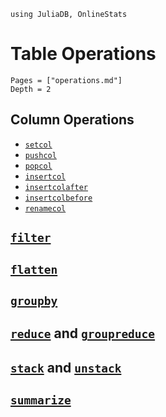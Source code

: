 ```@setup ops
using JuliaDB, OnlineStats
```

# Table Operations

```@contents
Pages = ["operations.md"]
Depth = 2
```

## Column Operations

- [`setcol`](@ref)
- [`pushcol`](@ref)
- [`popcol`](@ref)
- [`insertcol`](@ref)
- [`insertcolafter`](@ref)
- [`insertcolbefore`](@ref)
- [`renamecol`](@ref)

## [`filter`](@ref)

## [`flatten`](@ref)

## [`groupby`](@ref)

## [`reduce`](@ref) and [`groupreduce`](@ref)

## [`stack`](@ref) and [`unstack`](@ref)

## [`summarize`](@ref)
